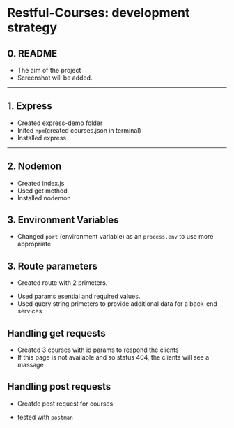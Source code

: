 # Restful-Courses: development strategy

## 0. README

- The aim of the project
- Screenshot will be added.

---

## 1. Express

- Created express-demo folder
- Inited `npm`(created courses.json in terminal)
- Installed express

---

## 2. Nodemon

- Created index.js
- Used get method
- Installed nodemon

## 3. Environment Variables

- Changed `port` (environment variable) as an `process.env` to use more appropriate

## 3. Route parameters

- Created route with 2 primeters.

* Used params esential and required values.
* Used query string primeters to provide additional data for a back-end-services

## Handling get requests

- Created 3 courses with id params to respond the clients
- If this page is not available and so status 404, the clients will see a massage

## Handling post requests

- Creatde post request for courses

* tested with `postman`
